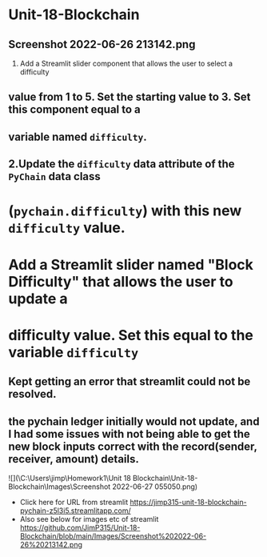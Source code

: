 # Unit-18-Blockchain
## Screenshot 2022-06-26 213142.png 
1. Add a Streamlit slider component that allows the user to select a difficulty 
## value from 1 to 5. Set the starting value to 3. Set this component equal to a 
## variable named `difficulty`.
## 2.Update the `difficulty` data attribute of the `PyChain` data class 
# (`pychain.difficulty`) with this new `difficulty` value.

# Add a Streamlit slider named "Block Difficulty" that allows the user to update a 
# difficulty value. Set this equal to the variable `difficulty`
## Kept getting an error that streamlit could not be resolved. 
## the pychain ledger initially would not update, and I had some issues with not being able to get the new block inputs correct with the record(sender, receiver, amount) details. 
![](\\C:\Users\jimp\Homework1\Unit 18 Blockchain\Unit-18-Blockchain\Images\Screenshot 2022-06-27 055050.png)

* Click here for URL from streamlit https://jimp315-unit-18-blockchain-pychain-z5l3i5.streamlitapp.com/
* Also see below for images etc of streamlit https://github.com/JimP315/Unit-18-Blockchain/blob/main/Images/Screenshot%202022-06-26%20213142.png

